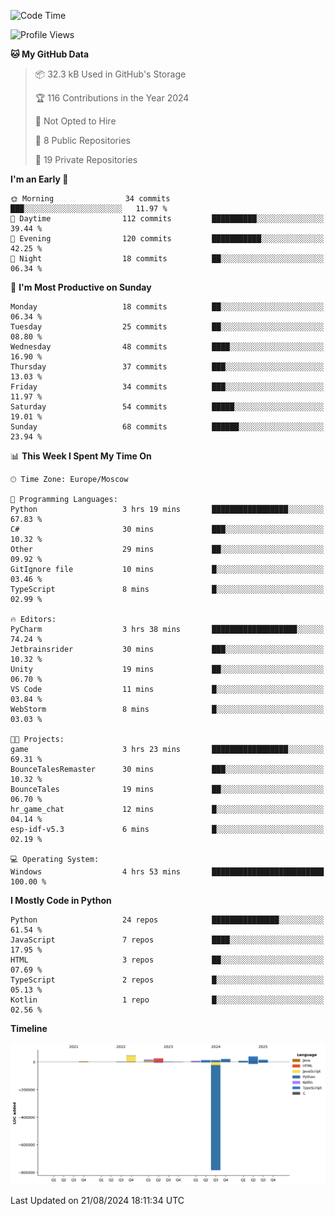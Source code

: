 <!--START_SECTION:waka-->
![Code Time](http://img.shields.io/badge/Code%20Time-466%20hrs%2043%20mins-blue)

![Profile Views](http://img.shields.io/badge/Profile%20Views-8-blue)

**🐱 My GitHub Data** 

> 📦 32.3 kB Used in GitHub's Storage 
 > 
> 🏆 116 Contributions in the Year 2024
 > 
> 🚫 Not Opted to Hire
 > 
> 📜 8 Public Repositories 
 > 
> 🔑 19 Private Repositories 
 > 
**I'm an Early 🐤** 

```text
🌞 Morning                34 commits          ███░░░░░░░░░░░░░░░░░░░░░░   11.97 % 
🌆 Daytime                112 commits         ██████████░░░░░░░░░░░░░░░   39.44 % 
🌃 Evening                120 commits         ███████████░░░░░░░░░░░░░░   42.25 % 
🌙 Night                  18 commits          ██░░░░░░░░░░░░░░░░░░░░░░░   06.34 % 
```
📅 **I'm Most Productive on Sunday** 

```text
Monday                   18 commits          ██░░░░░░░░░░░░░░░░░░░░░░░   06.34 % 
Tuesday                  25 commits          ██░░░░░░░░░░░░░░░░░░░░░░░   08.80 % 
Wednesday                48 commits          ████░░░░░░░░░░░░░░░░░░░░░   16.90 % 
Thursday                 37 commits          ███░░░░░░░░░░░░░░░░░░░░░░   13.03 % 
Friday                   34 commits          ███░░░░░░░░░░░░░░░░░░░░░░   11.97 % 
Saturday                 54 commits          █████░░░░░░░░░░░░░░░░░░░░   19.01 % 
Sunday                   68 commits          ██████░░░░░░░░░░░░░░░░░░░   23.94 % 
```


📊 **This Week I Spent My Time On** 

```text
🕑︎ Time Zone: Europe/Moscow

💬 Programming Languages: 
Python                   3 hrs 19 mins       █████████████████░░░░░░░░   67.83 % 
C#                       30 mins             ███░░░░░░░░░░░░░░░░░░░░░░   10.32 % 
Other                    29 mins             ██░░░░░░░░░░░░░░░░░░░░░░░   09.92 % 
GitIgnore file           10 mins             █░░░░░░░░░░░░░░░░░░░░░░░░   03.46 % 
TypeScript               8 mins              █░░░░░░░░░░░░░░░░░░░░░░░░   02.99 % 

🔥 Editors: 
PyCharm                  3 hrs 38 mins       ███████████████████░░░░░░   74.24 % 
Jetbrainsrider           30 mins             ███░░░░░░░░░░░░░░░░░░░░░░   10.32 % 
Unity                    19 mins             ██░░░░░░░░░░░░░░░░░░░░░░░   06.70 % 
VS Code                  11 mins             █░░░░░░░░░░░░░░░░░░░░░░░░   03.84 % 
WebStorm                 8 mins              █░░░░░░░░░░░░░░░░░░░░░░░░   03.03 % 

🐱‍💻 Projects: 
game                     3 hrs 23 mins       █████████████████░░░░░░░░   69.31 % 
BounceTalesRemaster      30 mins             ███░░░░░░░░░░░░░░░░░░░░░░   10.32 % 
BounceTales              19 mins             ██░░░░░░░░░░░░░░░░░░░░░░░   06.70 % 
hr_game_chat             12 mins             █░░░░░░░░░░░░░░░░░░░░░░░░   04.14 % 
esp-idf-v5.3             6 mins              █░░░░░░░░░░░░░░░░░░░░░░░░   02.19 % 

💻 Operating System: 
Windows                  4 hrs 53 mins       █████████████████████████   100.00 % 
```

**I Mostly Code in Python** 

```text
Python                   24 repos            ███████████████░░░░░░░░░░   61.54 % 
JavaScript               7 repos             ████░░░░░░░░░░░░░░░░░░░░░   17.95 % 
HTML                     3 repos             ██░░░░░░░░░░░░░░░░░░░░░░░   07.69 % 
TypeScript               2 repos             █░░░░░░░░░░░░░░░░░░░░░░░░   05.13 % 
Kotlin                   1 repo              █░░░░░░░░░░░░░░░░░░░░░░░░   02.56 % 
```



**Timeline**

![Lines of Code chart](https://raw.githubusercontent.com/adlemx/adlemx/main/assets/bar_graph.png)


 Last Updated on 21/08/2024 18:11:34 UTC
<!--END_SECTION:waka-->
